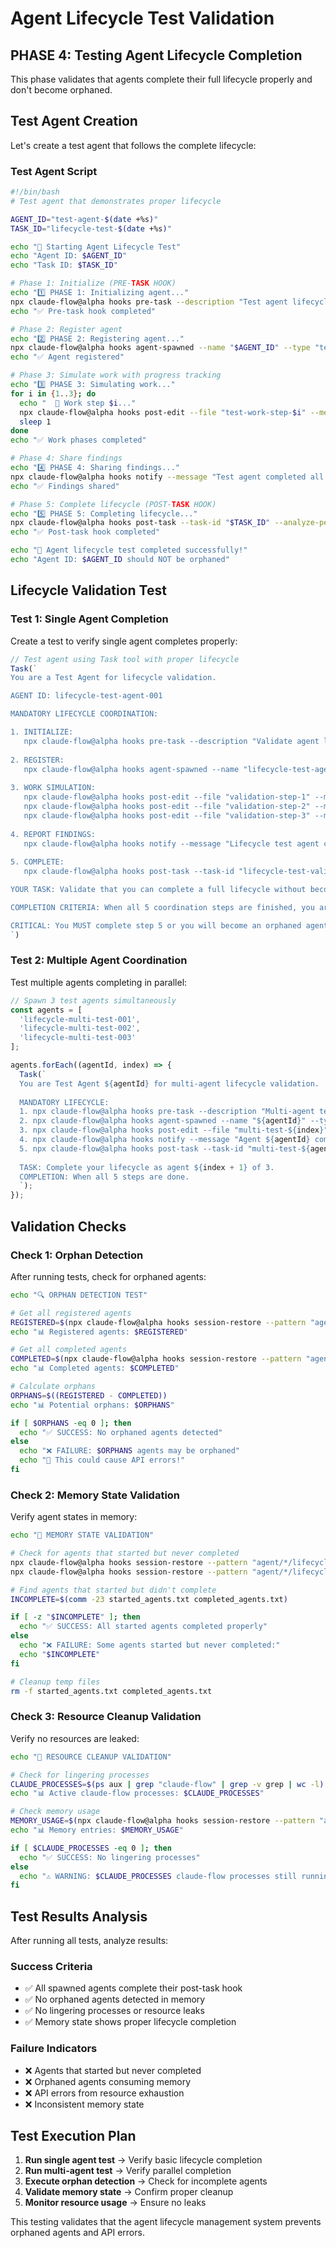 # Agent Lifecycle Test Validation

## PHASE 4: Testing Agent Lifecycle Completion

This phase validates that agents complete their full lifecycle properly and don't become orphaned.

## Test Agent Creation

Let's create a test agent that follows the complete lifecycle:

### Test Agent Script

```bash
#!/bin/bash
# Test agent that demonstrates proper lifecycle

AGENT_ID="test-agent-$(date +%s)"
TASK_ID="lifecycle-test-$(date +%s)"

echo "🧪 Starting Agent Lifecycle Test"
echo "Agent ID: $AGENT_ID"
echo "Task ID: $TASK_ID"

# Phase 1: Initialize (PRE-TASK HOOK)
echo "1️⃣ PHASE 1: Initializing agent..."
npx claude-flow@alpha hooks pre-task --description "Test agent lifecycle completion" --auto-spawn-agents false
echo "✅ Pre-task hook completed"

# Phase 2: Register agent
echo "2️⃣ PHASE 2: Registering agent..."
npx claude-flow@alpha hooks agent-spawned --name "$AGENT_ID" --type "test"
echo "✅ Agent registered"

# Phase 3: Simulate work with progress tracking
echo "3️⃣ PHASE 3: Simulating work..."
for i in {1..3}; do
  echo "  📝 Work step $i..."
  npx claude-flow@alpha hooks post-edit --file "test-work-step-$i" --memory-key "agent/$AGENT_ID/step-$i"
  sleep 1
done
echo "✅ Work phases completed"

# Phase 4: Share findings
echo "4️⃣ PHASE 4: Sharing findings..."
npx claude-flow@alpha hooks notify --message "Test agent completed all work steps successfully" --level "success"
echo "✅ Findings shared"

# Phase 5: Complete lifecycle (POST-TASK HOOK)
echo "5️⃣ PHASE 5: Completing lifecycle..."
npx claude-flow@alpha hooks post-task --task-id "$TASK_ID" --analyze-performance true
echo "✅ Post-task hook completed"

echo "🎉 Agent lifecycle test completed successfully!"
echo "Agent ID: $AGENT_ID should NOT be orphaned"
```

## Lifecycle Validation Test

### Test 1: Single Agent Completion

Create a test to verify single agent completes properly:

```javascript
// Test agent using Task tool with proper lifecycle
Task(`
You are a Test Agent for lifecycle validation.

AGENT ID: lifecycle-test-agent-001

MANDATORY LIFECYCLE COORDINATION:

1. INITIALIZE:
   npx claude-flow@alpha hooks pre-task --description "Validate agent lifecycle completion" --auto-spawn-agents false
   
2. REGISTER:
   npx claude-flow@alpha hooks agent-spawned --name "lifecycle-test-agent-001" --type "validator"
   
3. WORK SIMULATION:
   npx claude-flow@alpha hooks post-edit --file "validation-step-1" --memory-key "agent/lifecycle-test-agent-001/step-1"
   npx claude-flow@alpha hooks post-edit --file "validation-step-2" --memory-key "agent/lifecycle-test-agent-001/step-2"
   npx claude-flow@alpha hooks post-edit --file "validation-step-3" --memory-key "agent/lifecycle-test-agent-001/step-3"
   
4. REPORT FINDINGS:
   npx claude-flow@alpha hooks notify --message "Lifecycle test agent completed validation successfully" --level "success"
   
5. COMPLETE:
   npx claude-flow@alpha hooks post-task --task-id "lifecycle-test-validation" --analyze-performance true

YOUR TASK: Validate that you can complete a full lifecycle without becoming orphaned.

COMPLETION CRITERIA: When all 5 coordination steps are finished, you are complete.

CRITICAL: You MUST complete step 5 or you will become an orphaned agent!
`)
```

### Test 2: Multiple Agent Coordination

Test multiple agents completing in parallel:

```javascript
// Spawn 3 test agents simultaneously
const agents = [
  'lifecycle-multi-test-001',
  'lifecycle-multi-test-002', 
  'lifecycle-multi-test-003'
];

agents.forEach((agentId, index) => {
  Task(`
  You are Test Agent ${agentId} for multi-agent lifecycle validation.
  
  MANDATORY LIFECYCLE:
  1. npx claude-flow@alpha hooks pre-task --description "Multi-agent test ${index + 1}" --auto-spawn-agents false
  2. npx claude-flow@alpha hooks agent-spawned --name "${agentId}" --type "multi-test"
  3. npx claude-flow@alpha hooks post-edit --file "multi-test-${index}" --memory-key "agent/${agentId}/work"
  4. npx claude-flow@alpha hooks notify --message "Agent ${agentId} completed work" --level "success"
  5. npx claude-flow@alpha hooks post-task --task-id "multi-test-${agentId}" --analyze-performance true
  
  TASK: Complete your lifecycle as agent ${index + 1} of 3.
  COMPLETION: When all 5 steps are done.
  `);
});
```

## Validation Checks

### Check 1: Orphan Detection

After running tests, check for orphaned agents:

```bash
echo "🔍 ORPHAN DETECTION TEST"

# Get all registered agents
REGISTERED=$(npx claude-flow@alpha hooks session-restore --pattern "agent/*/lifecycle/registered" 2>/dev/null | wc -l)
echo "📊 Registered agents: $REGISTERED"

# Get all completed agents  
COMPLETED=$(npx claude-flow@alpha hooks session-restore --pattern "agent/*/lifecycle/completed" 2>/dev/null | wc -l)
echo "📊 Completed agents: $COMPLETED"

# Calculate orphans
ORPHANS=$((REGISTERED - COMPLETED))
echo "📊 Potential orphans: $ORPHANS"

if [ $ORPHANS -eq 0 ]; then
  echo "✅ SUCCESS: No orphaned agents detected"
else
  echo "❌ FAILURE: $ORPHANS agents may be orphaned"
  echo "🚨 This could cause API errors!"
fi
```

### Check 2: Memory State Validation

Verify agent states in memory:

```bash
echo "💾 MEMORY STATE VALIDATION"

# Check for agents that started but never completed
npx claude-flow@alpha hooks session-restore --pattern "agent/*/lifecycle/started" > started_agents.txt
npx claude-flow@alpha hooks session-restore --pattern "agent/*/lifecycle/completed" > completed_agents.txt

# Find agents that started but didn't complete
INCOMPLETE=$(comm -23 started_agents.txt completed_agents.txt)

if [ -z "$INCOMPLETE" ]; then
  echo "✅ SUCCESS: All started agents completed properly"
else
  echo "❌ FAILURE: Some agents started but never completed:"
  echo "$INCOMPLETE"
fi

# Cleanup temp files
rm -f started_agents.txt completed_agents.txt
```

### Check 3: Resource Cleanup Validation

Verify no resources are leaked:

```bash
echo "🧹 RESOURCE CLEANUP VALIDATION"

# Check for lingering processes
CLAUDE_PROCESSES=$(ps aux | grep "claude-flow" | grep -v grep | wc -l)
echo "📊 Active claude-flow processes: $CLAUDE_PROCESSES"

# Check memory usage
MEMORY_USAGE=$(npx claude-flow@alpha hooks session-restore --pattern "agent/*" 2>/dev/null | wc -l)
echo "📊 Memory entries: $MEMORY_USAGE"

if [ $CLAUDE_PROCESSES -eq 0 ]; then
  echo "✅ SUCCESS: No lingering processes"
else
  echo "⚠️ WARNING: $CLAUDE_PROCESSES claude-flow processes still running"
fi
```

## Test Results Analysis

After running all tests, analyze results:

### Success Criteria
- ✅ All spawned agents complete their post-task hook
- ✅ No orphaned agents detected in memory
- ✅ No lingering processes or resource leaks
- ✅ Memory state shows proper lifecycle completion

### Failure Indicators  
- ❌ Agents that started but never completed
- ❌ Orphaned agents consuming memory
- ❌ API errors from resource exhaustion
- ❌ Inconsistent memory state

## Test Execution Plan

1. **Run single agent test** → Verify basic lifecycle completion
2. **Run multi-agent test** → Verify parallel completion
3. **Execute orphan detection** → Check for incomplete agents
4. **Validate memory state** → Confirm proper cleanup
5. **Monitor resource usage** → Ensure no leaks

This testing validates that the agent lifecycle management system prevents orphaned agents and API errors.